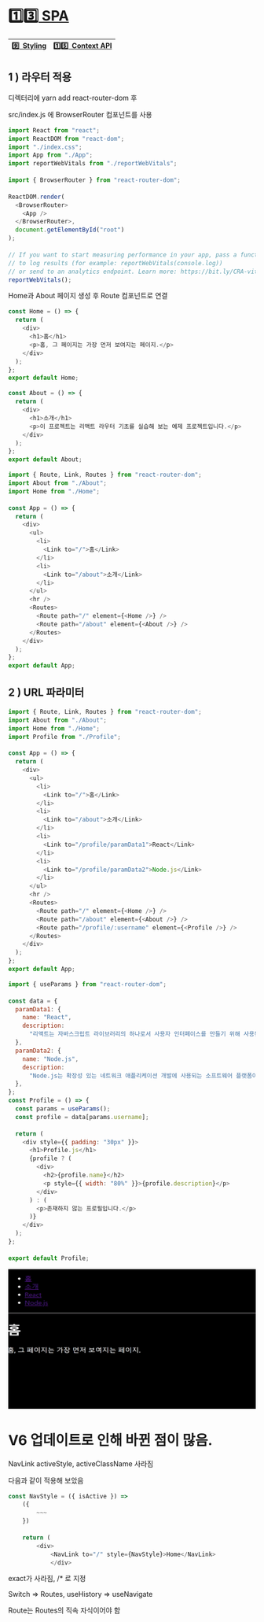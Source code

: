 # :one::three:[ SPA](https://github.com/yhuj79/Learn_React/blob/master/chap/13_SPA.md)

|[:nine:&ensp;Styling](https://github.com/yhuj79/Learn_React/blob/master/chap/09_Styling.md)|[:one::five:&ensp;Context API](https://github.com/yhuj79/Learn_REACT/blob/master/chap/15_ContextAPI.md)|
|:---|---:|

## 1 ) 라우터 적용

디렉터리에 yarn add react-router-dom 후

src/index.js 에 BrowserRouter 컴포넌트를 사용

```javascript
import React from "react";
import ReactDOM from "react-dom";
import "./index.css";
import App from "./App";
import reportWebVitals from "./reportWebVitals";

import { BrowserRouter } from "react-router-dom";

ReactDOM.render(
  <BrowserRouter>
    <App />
  </BrowserRouter>,
  document.getElementById("root")
);

// If you want to start measuring performance in your app, pass a function
// to log results (for example: reportWebVitals(console.log))
// or send to an analytics endpoint. Learn more: https://bit.ly/CRA-vitals
reportWebVitals();
```

Home과 About 페이지 생성 후 Route 컴포넌트로 연결

```javascript
const Home = () => {
  return (
    <div>
      <h1>홈</h1>
      <p>홈, 그 페이지는 가장 먼저 보여지는 페이지.</p>
    </div>
  );
};
export default Home;
```

```javascript
const About = () => {
  return (
    <div>
      <h1>소개</h1>
      <p>이 프로젝트는 리액트 라우터 기초를 실습해 보는 예제 프로젝트입니다.</p>
    </div>
  );
};
export default About;
```

```javascript
import { Route, Link, Routes } from "react-router-dom";
import About from "./About";
import Home from "./Home";

const App = () => {
  return (
    <div>
      <ul>
        <li>
          <Link to="/">홈</Link>
        </li>
        <li>
          <Link to="/about">소개</Link>
        </li>
      </ul>
      <hr />
      <Routes>
        <Route path="/" element={<Home />} />
        <Route path="/about" element={<About />} />
      </Routes>
    </div>
  );
};
export default App;
```

## 2 ) URL 파라미터

```javascript
import { Route, Link, Routes } from "react-router-dom";
import About from "./About";
import Home from "./Home";
import Profile from "./Profile";

const App = () => {
  return (
    <div>
      <ul>
        <li>
          <Link to="/">홈</Link>
        </li>
        <li>
          <Link to="/about">소개</Link>
        </li>
        <li>
          <Link to="/profile/paramData1">React</Link>
        </li>
        <li>
          <Link to="/profile/paramData2">Node.js</Link>
        </li>
      </ul>
      <hr />
      <Routes>
        <Route path="/" element={<Home />} />
        <Route path="/about" element={<About />} />
        <Route path="/profile/:username" element={<Profile />} />
      </Routes>
    </div>
  );
};
export default App;
```

```javascript
import { useParams } from "react-router-dom";

const data = {
  paramData1: {
    name: "React",
    description:
      "리액트는 자바스크립트 라이브러리의 하나로서 사용자 인터페이스를 만들기 위해 사용된다.",
  },
  paramData2: {
    name: "Node.js",
    description:
      "Node.js는 확장성 있는 네트워크 애플리케이션 개발에 사용되는 소프트웨어 플랫폼이다.",
  },
};
const Profile = () => {
  const params = useParams();
  const profile = data[params.username];

  return (
    <div style={{ padding: "30px" }}>
      <h1>Profile.js</h1>
      {profile ? (
        <div>
          <h2>{profile.name}</h2>
          <p style={{ width: "80%" }}>{profile.description}</p>
        </div>
      ) : (
        <p>존재하지 않는 프로필입니다.</p>
      )}
    </div>
  );
};

export default Profile;
```

<img src=https://raw.githubusercontent.com/yhuj79/Learn_React/main/md_image/13_SPA_1.gif>

# V6 업데이트로 인해 바뀐 점이 많음.

NavLink activeStyle, activeClassName 사라짐

다음과 같이 적용해 보았음

```javascript
const NavStyle = ({ isActive }) =>
    ({
        ~~~
    })

    return (
        <div>
            <NavLink to="/" style={NavStyle}>Home</NavLink>
            </div>
```

exact가 사라짐, /* 로 지정

Switch => Routes, useHistory => useNavigate

Route는 Routes의 직속 자식이어야 함
